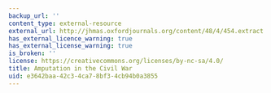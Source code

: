 ```yaml
---
backup_url: ''
content_type: external-resource
external_url: http://jhmas.oxfordjournals.org/content/48/4/454.extract
has_external_licence_warning: true
has_external_license_warning: true
is_broken: ''
license: https://creativecommons.org/licenses/by-nc-sa/4.0/
title: Amputation in the Civil War
uid: e3642baa-42c3-4ca7-8bf3-4cb94b0a3855
---
```

